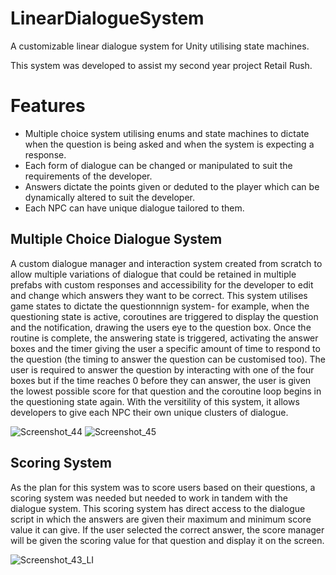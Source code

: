 # LinearDialogueSystem
 A customizable linear dialogue system for Unity utilising state machines. 
 
 This system was developed to assist my second year project Retail Rush. 
 
# Features
- Multiple choice system utilising enums and state machines to dictate when the question is being asked and when the system is expecting a response.
- Each form of dialogue can be changed or manipulated to suit the requirements of the developer.
- Answers dictate the points given or deduted to the player which can be dynamically altered to suit the developer.
- Each NPC can have unique dialogue tailored to them.

## Multiple Choice Dialogue System
A custom dialogue manager and interaction system created from scratch to allow multiple variations of dialogue that could be retained in multiple prefabs with custom responses and accessibility for the developer to edit and change which answers they want to be correct. This system utilises game states to dictate the questionnnign system- for example, when the questioning state is active, coroutines are triggered to display the question and the notification, drawing the users eye to the question box. Once the routine is complete, the answering state is triggered, activating the answer boxes and the timer giving the user a specific amount of time to respond to the question (the timing to answer the question can be customised too). The user is required to answer the question by interacting with one of the four boxes but if the time reaches 0 before they can answer, the user is given the lowest possible score for that question and the coroutine loop begins in the questioning state again. With the versitility of this system, it allows developers to give each NPC their own unique clusters of dialogue.

![Screenshot_44](https://user-images.githubusercontent.com/43742155/152684807-79db4bc2-ea5b-49fa-bc27-cab43038a096.png)
![Screenshot_45](https://user-images.githubusercontent.com/43742155/152684808-bc665bb7-2510-44fa-a4ab-72765a41f406.png)

## Scoring System
As the plan for this system was to score users based on their questions, a scoring system was needed but needed to work in tandem with the dialogue system. This scoring system has direct access to the dialogue script in which the answers are given their maximum and minimum score value it can give. If the user selected the correct answer, the score manager will be given the scoring value for that question and display it on the screen.

![Screenshot_43_LI](https://user-images.githubusercontent.com/43742155/152684917-6aaecf62-ade7-4e0d-b9c5-285ca7b89dbc.jpg)
